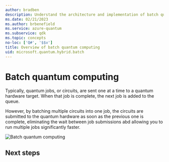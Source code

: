 ```yaml
---
author: bradben
description: Understand the architecture and implementation of batch quantum computing.
ms.date: 02/21/2023
ms.author: brbenefield
ms.service: azure-quantum
ms.subservice: qdk
ms.topic: concepts
no-loc: ['Q#', '$$v']
title: Overview of batch quantum computing
uid: microsoft.quantum.hybrid.batch
---
```


# Batch quantum computing

Typically, quantum jobs, or circuits, are sent one at a time to a quantum hardware target. When that job is complete, the next job is added to the queue. 

However, by batching multiple circuits into one job, the circuits are submitted to the quantum hardware as soon as the previous one is complete, eliminating the wait between job submissions abd allowing you to run multiple jobs significantly faster.

![Batch quantum computing](~/media/hybrid/batch.png)

<!-- 
## Examples

Snippets

## Batching with QIR API

## Portal experience

-->

## Next steps



